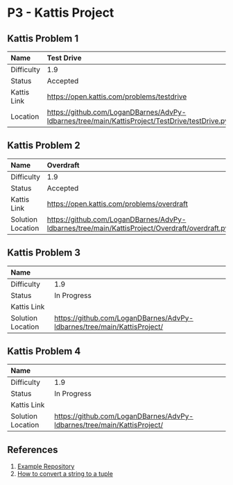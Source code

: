 # P3 - Kattis Project

## Kattis Problem 1

| Name | Test Drive |
|:---|:---|
| Difficulty | 1.9 |
| Status | Accepted |
| Kattis Link | https://open.kattis.com/problems/testdrive |
| Location | https://github.com/LoganDBarnes/AdvPy-ldbarnes/tree/main/KattisProject/TestDrive/testDrive.py |

## Kattis Problem 2

| Name | Overdraft |
|:---|:---|
| Difficulty | 1.9 |
| Status | Accepted |
| Kattis Link | https://open.kattis.com/problems/overdraft |
| Solution Location | https://github.com/LoganDBarnes/AdvPy-ldbarnes/tree/main/KattisProject/Overdraft/overdraft.py |

## Kattis Problem 3

| Name |  |
|:---|:---|
| Difficulty | 1.9 |
| Status | In Progress |
| Kattis Link |  |
| Solution Location | https://github.com/LoganDBarnes/AdvPy-ldbarnes/tree/main/KattisProject/ |

## Kattis Problem 4

| Name |  |
|:---|:---|
| Difficulty | 1.9 |
| Status | In Progress |
| Kattis Link |  |
| Solution Location | https://github.com/LoganDBarnes/AdvPy-ldbarnes/tree/main/KattisProject/ |

## References

1. [Example Repository](https://github.com/rambasnet/Kattis-Demos-Testing)
2. [How to convert a string to a tuple](https://www.geeksforgeeks.org/python-convert-string-to-tuple/)